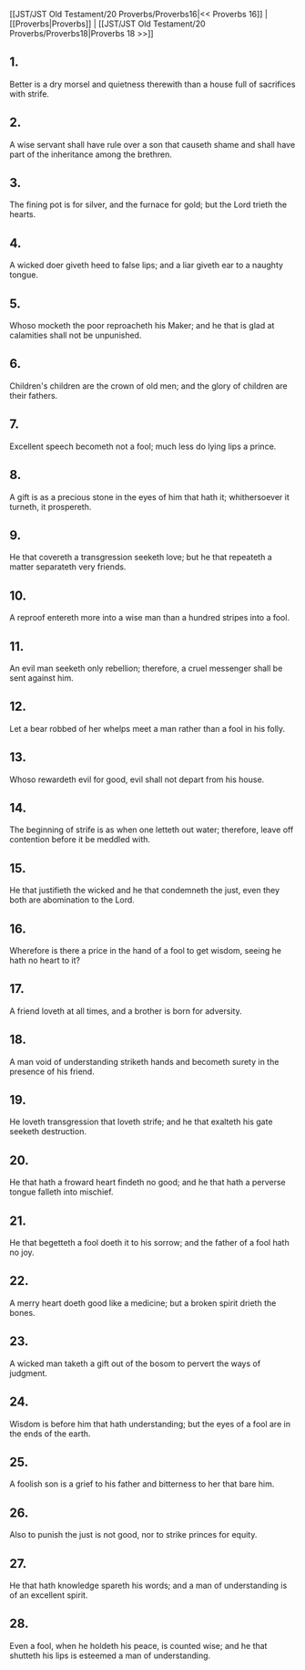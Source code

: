 [[JST/JST Old Testament/20 Proverbs/Proverbs16|<< Proverbs 16]] | [[Proverbs|Proverbs]] | [[JST/JST Old Testament/20 Proverbs/Proverbs18|Proverbs 18 >>]]
## 1.
Better is a dry morsel and quietness therewith than a house full of sacrifices with strife.
## 2.
A wise servant shall have rule over a son that causeth shame and shall have part of the inheritance among the brethren.
## 3.
The fining pot is for silver, and the furnace for gold; but the Lord trieth the hearts.
## 4.
A wicked doer giveth heed to false lips; and a liar giveth ear to a naughty tongue.
## 5.
Whoso mocketh the poor reproacheth his Maker; and he that is glad at calamities shall not be unpunished.
## 6.
Children\'s children are the crown of old men; and the glory of children are their fathers.
## 7.
Excellent speech becometh not a fool; much less do lying lips a prince.
## 8.
A gift is as a precious stone in the eyes of him that hath it; whithersoever it turneth, it prospereth.
## 9.
He that covereth a transgression seeketh love; but he that repeateth a matter separateth very friends.
## 10.
A reproof entereth more into a wise man than a hundred stripes into a fool.
## 11.
An evil man seeketh only rebellion; therefore, a cruel messenger shall be sent against him.
## 12.
Let a bear robbed of her whelps meet a man rather than a fool in his folly.
## 13.
Whoso rewardeth evil for good, evil shall not depart from his house.
## 14.
The beginning of strife is as when one letteth out water; therefore, leave off contention before it be meddled with.
## 15.
He that justifieth the wicked and he that condemneth the just, even they both are abomination to the Lord.
## 16.
Wherefore is there a price in the hand of a fool to get wisdom, seeing he hath no heart to it?
## 17.
A friend loveth at all times, and a brother is born for adversity.
## 18.
A man void of understanding striketh hands and becometh surety in the presence of his friend.
## 19.
He loveth transgression that loveth strife; and he that exalteth his gate seeketh destruction.
## 20.
He that hath a froward heart findeth no good; and he that hath a perverse tongue falleth into mischief.
## 21.
He that begetteth a fool doeth it to his sorrow; and the father of a fool hath no joy.
## 22.
A merry heart doeth good like a medicine; but a broken spirit drieth the bones.
## 23.
A wicked man taketh a gift out of the bosom to pervert the ways of judgment.
## 24.
Wisdom is before him that hath understanding; but the eyes of a fool are in the ends of the earth.
## 25.
A foolish son is a grief to his father and bitterness to her that bare him.
## 26.
Also to punish the just is not good, nor to strike princes for equity.
## 27.
He that hath knowledge spareth his words; and a man of understanding is of an excellent spirit.
## 28.
Even a fool, when he holdeth his peace, is counted wise; and he that shutteth his lips is esteemed a man of understanding.

